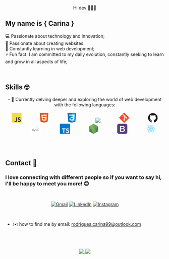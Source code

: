<p align="center">
   Hi dev 🤍👩‍💻
</p>

My name is { Carina }
--

💻 Passionate about technology and innovation; <br>
💜 Passionate about creating websites. <br>
🚀 Constantly learning in web development; <br>
⚡ Fun fact: I am committed to my daily evolution, constantly seeking to learn and grow in all aspects of life;

<br>

## Skills :nerd_face:
<p align="center">
- 🌱 Currently delving deeper and exploring the world of web development with the following languages: <br><br>

<img height="32" src="https://raw.githubusercontent.com/devicons/devicon/master/icons/javascript/javascript-original.svg">
    &nbsp;&nbsp;&nbsp;&nbsp;&nbsp;&nbsp;&nbsp;&nbsp;&nbsp;&nbsp;&nbsp;&nbsp;
<img height="32" src="https://raw.githubusercontent.com/devicons/devicon/master/icons/html5/html5-original.svg">
    &nbsp;&nbsp;&nbsp;&nbsp;&nbsp;&nbsp;&nbsp;&nbsp;&nbsp;&nbsp;&nbsp;&nbsp;
<img height="32" src="https://raw.githubusercontent.com/devicons/devicon/master/icons/css3/css3-original.svg">
    &nbsp;&nbsp;&nbsp;&nbsp;&nbsp;&nbsp;&nbsp;&nbsp;&nbsp;&nbsp;&nbsp;&nbsp;&nbsp;
<img height="32" src="https://raw.githubusercontent.com/gustavoguanabara/html-css/master/imagens/vscode-icon.png">
    &nbsp;&nbsp;&nbsp;&nbsp;&nbsp;&nbsp;&nbsp;&nbsp;&nbsp;&nbsp;&nbsp;&nbsp;&nbsp;
<img height="32" src="https://raw.githubusercontent.com/devicons/devicon/master/icons/git/git-original.svg">
    &nbsp;&nbsp;&nbsp;&nbsp;&nbsp;&nbsp;&nbsp;&nbsp;&nbsp;&nbsp;&nbsp;&nbsp;&nbsp;
<img height="32" src="https://raw.githubusercontent.com/devicons/devicon/master/icons/github/github-original.svg">
   &nbsp;&nbsp;&nbsp;&nbsp;&nbsp;&nbsp;&nbsp;&nbsp;&nbsp;&nbsp;&nbsp;&nbsp;&nbsp;
<img height="32" src="https://raw.githubusercontent.com/github/explore/80688e429a7d4ef2fca1e82350fe8e3517d3494d/topics/mysql/mysql.png">
   &nbsp;&nbsp;&nbsp;&nbsp;&nbsp;&nbsp;&nbsp;&nbsp;&nbsp;&nbsp;&nbsp;&nbsp;&nbsp;
<img height="32" src="https://raw.githubusercontent.com/github/explore/80688e429a7d4ef2fca1e82350fe8e3517d3494d/topics/typescript/typescript.png">
   &nbsp;&nbsp;&nbsp;&nbsp;&nbsp;&nbsp;&nbsp;&nbsp;&nbsp;&nbsp;&nbsp;&nbsp;&nbsp;
<img height="32" src="https://raw.githubusercontent.com/github/explore/80688e429a7d4ef2fca1e82350fe8e3517d3494d/topics/nodejs/nodejs.png">
   &nbsp;&nbsp;&nbsp;&nbsp;&nbsp;&nbsp;&nbsp;&nbsp;&nbsp;&nbsp;&nbsp;&nbsp;&nbsp;
<img height="32" src="https://raw.githubusercontent.com/github/explore/80688e429a7d4ef2fca1e82350fe8e3517d3494d/topics/bootstrap/bootstrap.png">
   &nbsp;&nbsp;&nbsp;&nbsp;&nbsp;&nbsp;&nbsp;&nbsp;&nbsp;&nbsp;&nbsp;&nbsp;&nbsp;
<img height="32" src="https://raw.githubusercontent.com/github/explore/80688e429a7d4ef2fca1e82350fe8e3517d3494d/topics/react/react.png" alt="React"/>
   &nbsp;&nbsp;&nbsp;&nbsp;&nbsp;&nbsp;&nbsp;&nbsp;&nbsp;&nbsp;&nbsp;&nbsp;&nbsp;
</p>

<br>


## Contact :iphone:

### I love connecting with different people so if you want to say hi, I'll be happy to meet you more! 😊

<br>

<p align="center">
   <a href="https://mail.google.com/mail/u/0/#inbox" title="Gmail">
  <img src="https://img.shields.io/badge/-Gmail-FF0000?style=flat-square&labelColor=FF0000&logo=gmail&logoColor=white&link=LINK-DO-SEU-GMAIL" alt="Gmail"/></a>
  <a href="https://www.linkedin.com/in/carina-rodrigues-8761051b0/" title="LinkedIn">
  <img src="https://img.shields.io/badge/-Linkedin-0e76a8?style=flat-square&logo=Linkedin&logoColor=white&link=LINK-DO-SEU-LINKEDIN" alt="LinkedIn"/></a>
  <a href="#" title="Instagram">
  <img src="https://img.shields.io/badge/-Instagram-DF0174?style=flat-square&labelColor=DF0174&logo=instagram&logoColor=white&link=LINK-DO-SEU-INSTAGRAM" alt="Instagram"/></a>
</p><br>

- ✉️ how to find me by email: rodrigues.carina99@outlook.com

 
<br><br>
<p align="center">
 
  <a href="https://github.com/rodriguescarina/github-readme-stats">
    <img
      align="center"
      height="165"
      src="https://github-readme-stats.vercel.app/api?username=rodriguescarina&show_icons=true&theme=radical"
  <a href="https://github.com/rodriguescarinaSI/github-readme-stats">
  <img align="center" src="https://github-readme-stats.anuraghazra1.vercel.app/api/top-langs/?username=rodriguescarina&layout=compact&theme=radical"
</a>
  </a>
</p>
